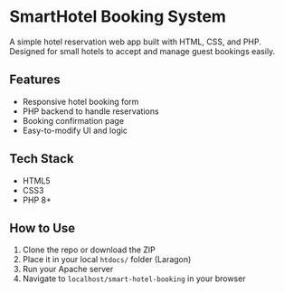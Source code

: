 #  SmartHotel Booking System

A simple hotel reservation web app built with HTML, CSS, and PHP.  
Designed for small hotels to accept and manage guest bookings easily.

## Features

- Responsive hotel booking form
- PHP backend to handle reservations
- Booking confirmation page
- Easy-to-modify UI and logic

## Tech Stack

- HTML5
- CSS3
- PHP 8+

## How to Use

1. Clone the repo or download the ZIP
2. Place it in your local `htdocs/` folder (Laragon)
3. Run your Apache server
4. Navigate to `localhost/smart-hotel-booking` in your browser

